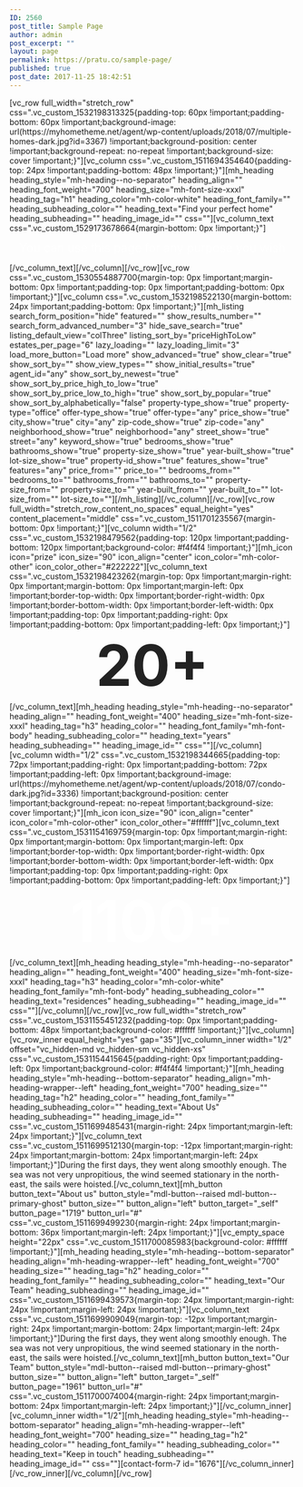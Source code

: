 ```yaml
---
ID: 2560
post_title: Sample Page
author: admin
post_excerpt: ""
layout: page
permalink: https://pratu.co/sample-page/
published: true
post_date: 2017-11-25 18:42:51
---
```

<p>[vc_row full_width="stretch_row" css=".vc_custom_1532198313325{padding-top: 60px !important;padding-bottom: 60px !important;background-image: url(https://myhometheme.net/agent/wp-content/uploads/2018/07/multiple-homes-dark.jpg?id=3367) !important;background-position: center !important;background-repeat: no-repeat !important;background-size: cover !important;}"][vc_column css=".vc_custom_1511694354640{padding-top: 24px !important;padding-bottom: 48px !important;}"][mh_heading heading_style="mh-heading--no-separator" heading_align="" heading_font_weight="700" heading_size="mh-font-size-xxxl" heading_tag="h1" heading_color="mh-color-white" heading_font_family="" heading_subheading_color="" heading_text="Find your perfect home" heading_subheading="" heading_image_id="" css=""][vc_column_text css=".vc_custom_1529173678664{margin-bottom: 0px !important;}"]</p>
<div style="max-width: 600px; margin: 0 auto; font-size: 21px; font-weight: 300; color: #ffffff; text-align: center;">You can use this page for any purpose you wish</div>
<p>[/vc_column_text][/vc_column][/vc_row][vc_row css=".vc_custom_1530554887700{margin-top: 0px !important;margin-bottom: 0px !important;padding-top: 0px !important;padding-bottom: 0px !important;}"][vc_column css=".vc_custom_1532198522130{margin-bottom: 24px !important;padding-bottom: 0px !important;}"][mh_listing search_form_position="hide" featured="" show_results_number="" search_form_advanced_number="3" hide_save_search="true" listing_default_view="colThree" listing_sort_by="priceHighToLow" estates_per_page="6" lazy_loading="" lazy_loading_limit="3" load_more_button="Load more" show_advanced="true" show_clear="true" show_sort_by="" show_view_types="" show_initial_results="true" agent_id="any" show_sort_by_newest="true" show_sort_by_price_high_to_low="true" show_sort_by_price_low_to_high="true" show_sort_by_popular="true" show_sort_by_alphabetically="false" property-type_show="true" property-type="office" offer-type_show="true" offer-type="any" price_show="true" city_show="true" city="any" zip-code_show="true" zip-code="any" neighborhood_show="true" neighborhood="any" street_show="true" street="any" keyword_show="true" bedrooms_show="true" bathrooms_show="true" property-size_show="true" year-built_show="true" lot-size_show="true" property-id_show="true" features_show="true" features="any" price_from="" price_to="" bedrooms_from="" bedrooms_to="" bathrooms_from="" bathrooms_to="" property-size_from="" property-size_to="" year-built_from="" year-built_to="" lot-size_from="" lot-size_to=""][/mh_listing][/vc_column][/vc_row][vc_row full_width="stretch_row_content_no_spaces" equal_height="yes" content_placement="middle" css=".vc_custom_1511701235567{margin-bottom: 0px !important;}"][vc_column width="1/2" css=".vc_custom_1532198479562{padding-top: 120px !important;padding-bottom: 120px !important;background-color: #f4f4f4 !important;}"][mh_icon icon="prize" icon_size="90" icon_align="center" icon_color="mh-color-other" icon_color_other="#222222"][vc_column_text css=".vc_custom_1532198423262{margin-top: 0px !important;margin-right: 0px !important;margin-bottom: 0px !important;margin-left: 0px !important;border-top-width: 0px !important;border-right-width: 0px !important;border-bottom-width: 0px !important;border-left-width: 0px !important;padding-top: 0px !important;padding-right: 0px !important;padding-bottom: 0px !important;padding-left: 0px !important;}"]</p>
<div style="font-size: 100px; line-height: 1; text-align: center; font-weight: bold; color: #222;">20+</div>
<p>[/vc_column_text][mh_heading heading_style="mh-heading--no-separator" heading_align="" heading_font_weight="400" heading_size="mh-font-size-xxxl" heading_tag="h3" heading_color="" heading_font_family="mh-font-body" heading_subheading_color="" heading_text="years" heading_subheading="" heading_image_id="" css=""][/vc_column][vc_column width="1/2" css=".vc_custom_1532198344665{padding-top: 72px !important;padding-right: 0px !important;padding-bottom: 72px !important;padding-left: 0px !important;background-image: url(https://myhometheme.net/agent/wp-content/uploads/2018/07/condo-dark.jpg?id=3336) !important;background-position: center !important;background-repeat: no-repeat !important;background-size: cover !important;}"][mh_icon icon_size="90" icon_align="center" icon_color="mh-color-other" icon_color_other="#ffffff"][vc_column_text css=".vc_custom_1531154169759{margin-top: 0px !important;margin-right: 0px !important;margin-bottom: 0px !important;margin-left: 0px !important;border-top-width: 0px !important;border-right-width: 0px !important;border-bottom-width: 0px !important;border-left-width: 0px !important;padding-top: 0px !important;padding-right: 0px !important;padding-bottom: 0px !important;padding-left: 0px !important;}"]</p>
<div style="font-size: 100px; line-height: 1; text-align: center; color: #ffffff; font-weight: bold;">1100+</div>
<p>[/vc_column_text][mh_heading heading_style="mh-heading--no-separator" heading_align="" heading_font_weight="400" heading_size="mh-font-size-xxxl" heading_tag="h3" heading_color="mh-color-white" heading_font_family="mh-font-body" heading_subheading_color="" heading_text="residences" heading_subheading="" heading_image_id="" css=""][/vc_column][/vc_row][vc_row full_width="stretch_row" css=".vc_custom_1531155451232{padding-top: 0px !important;padding-bottom: 48px !important;background-color: #ffffff !important;}"][vc_column][vc_row_inner equal_height="yes" gap="35"][vc_column_inner width="1/2" offset="vc_hidden-md vc_hidden-sm vc_hidden-xs" css=".vc_custom_1531154415645{padding-right: 0px !important;padding-left: 0px !important;background-color: #f4f4f4 !important;}"][mh_heading heading_style="mh-heading--bottom-separator" heading_align="mh-heading-wrapper--left" heading_font_weight="700" heading_size="" heading_tag="h2" heading_color="" heading_font_family="" heading_subheading_color="" heading_text="About Us" heading_subheading="" heading_image_id="" css=".vc_custom_1511699485431{margin-right: 24px !important;margin-left: 24px !important;}"][vc_column_text css=".vc_custom_1511699512130{margin-top: -12px !important;margin-right: 24px !important;margin-bottom: 24px !important;margin-left: 24px !important;}"]During the first days, they went along smoothly enough. The sea was not very unpropitious, the wind seemed stationary in the north-east, the sails were hoisted.[/vc_column_text][mh_button button_text="About us" button_style="mdl-button--raised mdl-button--primary-ghost" button_size="" button_align="left" button_target="_self" button_page="1719" button_url="#" css=".vc_custom_1511699499230{margin-right: 24px !important;margin-bottom: 36px !important;margin-left: 24px !important;}"][vc_empty_space height="22px" css=".vc_custom_1511700085983{background-color: #ffffff !important;}"][mh_heading heading_style="mh-heading--bottom-separator" heading_align="mh-heading-wrapper--left" heading_font_weight="700" heading_size="" heading_tag="h2" heading_color="" heading_font_family="" heading_subheading_color="" heading_text="Our Team" heading_subheading="" heading_image_id="" css=".vc_custom_1511699439573{margin-top: 24px !important;margin-right: 24px !important;margin-left: 24px !important;}"][vc_column_text css=".vc_custom_1511699909049{margin-top: -12px !important;margin-right: 24px !important;margin-bottom: 24px !important;margin-left: 24px !important;}"]During the first days, they went along smoothly enough. The sea was not very unpropitious, the wind seemed stationary in the north-east, the sails were hoisted.[/vc_column_text][mh_button button_text="Our Team" button_style="mdl-button--raised mdl-button--primary-ghost" button_size="" button_align="left" button_target="_self" button_page="1961" button_url="#" css=".vc_custom_1511700074004{margin-right: 24px !important;margin-bottom: 24px !important;margin-left: 24px !important;}"][/vc_column_inner][vc_column_inner width="1/2"][mh_heading heading_style="mh-heading--bottom-separator" heading_align="mh-heading-wrapper--left" heading_font_weight="700" heading_size="" heading_tag="h2" heading_color="" heading_font_family="" heading_subheading_color="" heading_text="Keep in touch" heading_subheading="" heading_image_id="" css=""][contact-form-7 id="1676"][/vc_column_inner][/vc_row_inner][/vc_column][/vc_row]</p>